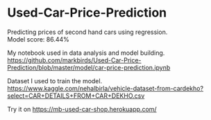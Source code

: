 # Used-Car-Price-Prediction
Predicting prices of second hand cars using regression.<br>
Model score: 86.44%

My notebook used in data analysis and model building.<br>
https://github.com/markbirds/Used-Car-Price-Prediction/blob/master/model/car-price-prediction.ipynb

Dataset I used to train the model.<br>
https://www.kaggle.com/nehalbirla/vehicle-dataset-from-cardekho?select=CAR+DETAILS+FROM+CAR+DEKHO.csv

Try it on https://mb-used-car-shop.herokuapp.com/
